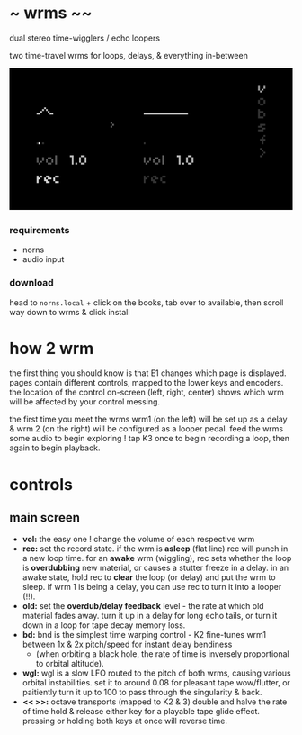 # ~ wrms ~~
dual stereo time-wigglers / echo loopers

two time-travel wrms for loops, delays, & everything in-between

![screen shot](wrm.gif)

### requirements
- norns
- audio input

### download
head to `norns.local` + click on the books, tab over to available, then scroll way down to wrms & click install 


# how 2 wrm

the first thing you should know is that E1 changes which page is displayed. pages contain different controls, mapped to the lower keys and encoders. the location of the control on-screen (left, right, center) shows which wrm will be affected by your control messing.

the first time you meet the wrms wrm1 (on the left) will be set up as a delay & wrm 2 (on the right) will be configured as a looper pedal. feed the wrms some audio to begin exploring ! tap K3 once to begin recording a loop, then again to begin playback.

# controls

## main screen

- **vol:** the easy one ! change the volume of each respective wrm
- **rec:** set the record state. if the wrm is **asleep** (flat line) rec will punch in a new loop time. for an **awake** wrm (wiggling), rec sets whether the loop is **overdubbing** new material, or causes a stutter freeze in a delay. in an awake state, hold rec to **clear** the loop (or delay) and put the wrm to sleep. if wrm 1 is being a delay, you can use rec to turn it into a looper (!!).
- **old:** set the **overdub/delay feedback** level - the rate at which old material fades away. turn it up in a delay for long echo tails, or turn it down in a loop for tape decay memory loss.
- **bd:** bnd is the simplest time warping control - K2 fine-tunes wrm1 between 1x & 2x pitch/speed for instant delay bendiness 
    - <Summmary> (when orbiting a black hole, the rate of time is inversely proportional to orbital altitude). </Summary>
- **wgl:** wgl is a slow LFO routed to the pitch of both wrms, causing various orbital instabilities. set it to around 0.08 for pleasant tape wow/flutter, or paitiently turn it up to 100 to pass through the singularity & back.
- **<< >>:** octave transports (mapped to K2 & 3) double and halve the rate of time hold & release either key for a playable tape glide effect. pressing or holding both keys at once will reverse time.
